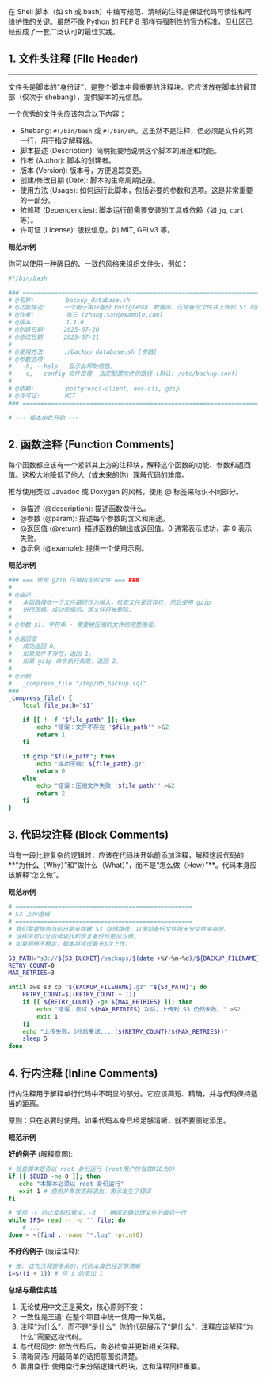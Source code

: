 在 Shell 脚本（如 sh 或 bash）中编写规范、清晰的注释是保证代码可读性和可维护性的关键。虽然不像 Python 的 PEP 8 那样有强制性的官方标准，但社区已经形成了一套广泛认可的最佳实践。

## 1. **文件头注释 (File Header)**

---

文件头是脚本的“身份证”，是整个脚本中最重要的注释块。它应该放在脚本的最顶部（仅次于 shebang），提供脚本的元信息。

一个优秀的文件头应该包含以下内容：

- Shebang: `#!/bin/bash` 或 `#!/bin/sh`。这虽然不是注释，但必须是文件的第一行，用于指定解释器。
- 脚本描述 (Description): 简明扼要地说明这个脚本的用途和功能。
- 作者 (Author): 脚本的创建者。
- 版本 (Version): 版本号，方便追踪变更。
- 创建/修改日期 (Date): 脚本的生命周期记录。
- 使用方法 (Usage): 如何运行此脚本，包括必要的参数和选项。这是非常重要的一部分。
- 依赖项 (Dependencies): 脚本运行前需要安装的工具或依赖（如 `jq`, `curl` 等）。
- 许可证 (License): 版权信息，如 MIT, GPLv3 等。

**规范示例**

你可以使用一种醒目的、一致的风格来组织文件头，例如：

```bash
#!/bin/bash

### =================================================================================
# @名称:         backup_database.sh
# @功能描述:     一个用于每日备份 PostgreSQL 数据库、压缩备份文件并上传到 S3 的脚本。
# @作者:         张三 (zhang.san@example.com)
# @版本:         1.1.0
# @创建日期:     2025-07-20
# @修改日期:     2025-07-21
#
# @使用方法:     ./backup_database.sh [参数]
# @参数选项:
#   -h, --help   显示此帮助信息。
#   -c, --config 文件路径  指定配置文件的路径 (默认: /etc/backup.conf)
#
# @依赖:         postgresql-client, aws-cli, gzip
# @许可证:       MIT
### =================================================================================

# --- 脚本由此开始 ---
```

## 2. **函数注释 (Function Comments)**

每个函数都应该有一个紧邻其上方的注释块，解释这个函数的功能、参数和返回值。这极大地降低了他人（或未来的你）理解代码的难度。

推荐使用类似 Javadoc 或 Doxygen 的风格，使用 @ 标签来标识不同部分。

- @描述 (@description): 描述函数做什么。
- @参数 (@param): 描述每个参数的含义和用途。
- @返回值 (@return): 描述函数的输出或返回值。0 通常表示成功，非 0 表示失败。
- @示例 (@example): 提供一个使用示例。

**规范示例**

```bash
### === 使用 gzip 压缩指定的文件 === ###
#
# @描述
#   本函数接收一个文件路径作为输入，检查文件是否存在，然后使用 gzip
#   进行压缩。成功压缩后，源文件将被删除。
#
# @参数 $1: 字符串 - 需要被压缩的文件的完整路径。
#
# @返回值
#   成功返回 0。
#   如果文件不存在，返回 1。
#   如果 gzip 命令执行失败，返回 2。
#
# @示例
#   _compress_file "/tmp/db_backup.sql"
###
_compress_file() {
    local file_path="$1"

    if [[ ! -f "$file_path" ]]; then
        echo "错误：文件不存在 '$file_path'" >&2
        return 1
    fi

    if gzip "$file_path"; then
        echo "成功压缩: ${file_path}.gz"
        return 0
    else
        echo "错误：压缩文件失败 '$file_path'" >&2
        return 2
    fi
}
```

## 3. **代码块注释 (Block Comments)**

当有一段比较复杂的逻辑时，应该在代码块开始前添加注释，解释这段代码的**“为什么（Why）”和“做什么（What）”，而不是“怎么做（How）”**。代码本身应该解释“怎么做”。

**规范示例**

```bash
# ==================================================
# S3 上传逻辑
# ==================================================
# 我们需要使用当前日期来构建 S3 存储路径，以便将备份文件按天分文件夹存放。
# 这样做可以让后续查找和恢复备份时更加方便。
# 如果网络不稳定，脚本将尝试最多3次上传。

S3_PATH="s3://${S3_BUCKET}/backups/$(date +%Y-%m-%d)/${BACKUP_FILENAME}.gz"
RETRY_COUNT=0
MAX_RETRIES=3

until aws s3 cp "${BACKUP_FILENAME}.gz" "${S3_PATH}"; do
    RETRY_COUNT=$((RETRY_COUNT + 1))
    if [[ ${RETRY_COUNT} -ge ${MAX_RETRIES} ]]; then
        echo "错误：尝试 ${MAX_RETRIES} 次后，上传到 S3 仍然失败。" >&2
        exit 1
    fi
    echo "上传失败。5秒后重试... (${RETRY_COUNT}/${MAX_RETRIES})"
    sleep 5
done
```

## 4. **行内注释 (Inline Comments)**

行内注释用于解释单行代码中不明显的部分。它应该简短、精确，并与代码保持适当的距离。

原则：只在必要时使用。如果代码本身已经足够清晰，就不要画蛇添足。

**规范示例**

**好的例子** (解释意图):

```bash
# 检查脚本是否以 root 身份运行 (root用户的有效UID为0)
if [[ $EUID -ne 0 ]]; then
   echo "本脚本必须以 root 身份运行" 
   exit 1 # 使用非零状态码退出，表示发生了错误
fi

# 使用 -r 防止反斜杠转义，-d '' 确保正确处理文件的最后一行
while IFS= read -r -d '' file; do
    # ...
done < <(find . -name "*.log" -print0)
```

**不好的例子** (废话注释):

```bash
# 差: 这句注释是多余的，代码本身已经足够清晰
i=$((i + 1)) # 将 i 的值加 1
```

**总结与最佳实践**

1. 无论使用中文还是英文，核心原则不变：
2. 一致性是王道: 在整个项目中统一使用一种风格。
3. 注释“为什么”，而不是“是什么”: 你的代码展示了“是什么”，注释应该解释“为什么”需要这段代码。
4. 与代码同步: 修改代码后，务必检查并更新相关注释。
5. 清晰简洁: 用最简单的话把意图说清楚。
6. 善用空行: 使用空行来分隔逻辑代码块，这和注释同样重要。
